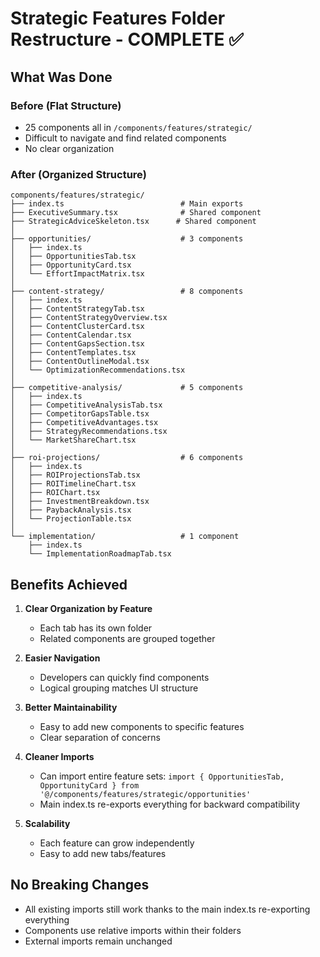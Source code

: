 # Strategic Features Folder Restructure - COMPLETE ✅

## What Was Done

### Before (Flat Structure)
- 25 components all in `/components/features/strategic/`
- Difficult to navigate and find related components
- No clear organization

### After (Organized Structure)
```
components/features/strategic/
├── index.ts                          # Main exports
├── ExecutiveSummary.tsx              # Shared component
├── StrategicAdviceSkeleton.tsx      # Shared component
│
├── opportunities/                    # 3 components
│   ├── index.ts
│   ├── OpportunitiesTab.tsx
│   ├── OpportunityCard.tsx
│   └── EffortImpactMatrix.tsx
│
├── content-strategy/                 # 8 components
│   ├── index.ts
│   ├── ContentStrategyTab.tsx
│   ├── ContentStrategyOverview.tsx
│   ├── ContentClusterCard.tsx
│   ├── ContentCalendar.tsx
│   ├── ContentGapsSection.tsx
│   ├── ContentTemplates.tsx
│   ├── ContentOutlineModal.tsx
│   └── OptimizationRecommendations.tsx
│
├── competitive-analysis/             # 5 components
│   ├── index.ts
│   ├── CompetitiveAnalysisTab.tsx
│   ├── CompetitorGapsTable.tsx
│   ├── CompetitiveAdvantages.tsx
│   ├── StrategyRecommendations.tsx
│   └── MarketShareChart.tsx
│
├── roi-projections/                  # 6 components
│   ├── index.ts
│   ├── ROIProjectionsTab.tsx
│   ├── ROITimelineChart.tsx
│   ├── ROIChart.tsx
│   ├── InvestmentBreakdown.tsx
│   ├── PaybackAnalysis.tsx
│   └── ProjectionTable.tsx
│
└── implementation/                   # 1 component
    ├── index.ts
    └── ImplementationRoadmapTab.tsx
```

## Benefits Achieved

1. **Clear Organization by Feature**
   - Each tab has its own folder
   - Related components are grouped together

2. **Easier Navigation**
   - Developers can quickly find components
   - Logical grouping matches UI structure

3. **Better Maintainability**
   - Easy to add new components to specific features
   - Clear separation of concerns

4. **Cleaner Imports**
   - Can import entire feature sets: `import { OpportunitiesTab, OpportunityCard } from '@/components/features/strategic/opportunities'`
   - Main index.ts re-exports everything for backward compatibility

5. **Scalability**
   - Each feature can grow independently
   - Easy to add new tabs/features

## No Breaking Changes
- All existing imports still work thanks to the main index.ts re-exporting everything
- Components use relative imports within their folders
- External imports remain unchanged